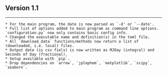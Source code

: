 ## Version 1.1
--------------

    * For the main program, the date is now parsed as `-d' or `--date'.
    * Full list of options added to main program as command line options. `configuration.py` now only contains basic config info.
    * Changed the executable name and definition(s) in the toml file.
    * All `download_data` functions/methods now return a list of (downloaded, i.e. local) files.
    * Output date (is csv fiels) is now written as MJDay (integral) and Seconds of Day (fractional).
    * Setup available with `pip`.
    * Drop dependencies on `arrow`, `jplephem`, `matplotlib`, `scipy`, `seaborn`.
